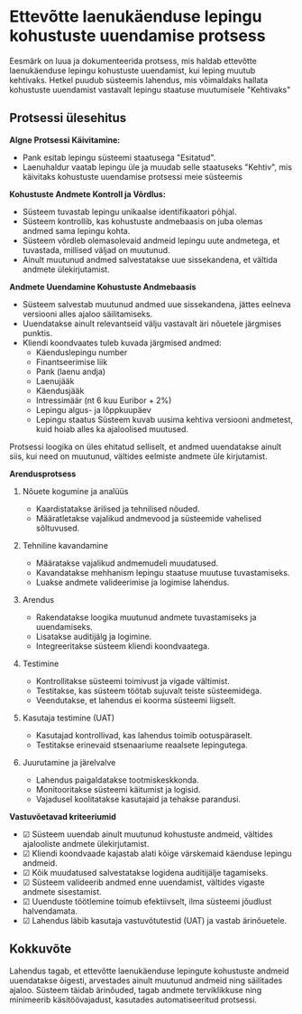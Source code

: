 # Ettevõtte laenukäenduse lepingu kohustuste uuendamise protsess

Eesmärk on luua ja dokumenteerida protsess, mis haldab ettevõtte laenukäenduse lepingu kohustuste uuendamist, kui leping muutub kehtivaks. Hetkel puudub süsteemis lahendus, mis võimaldaks hallata kohustuste uuendamist vastavalt lepingu staatuse muutumisele "Kehtivaks"

## Protsessi ülesehitus

**Algne Protsessi Käivitamine:**
- Pank esitab lepingu süsteemi staatusega "Esitatud".
- Laenuhaldur vaatab lepingu üle ja muudab selle staatuseks "Kehtiv", mis käivitaks kohustuste uuendamise protsessi meie süsteemis

**Kohustuste Andmete Kontroll ja Võrdlus:**
- Süsteem tuvastab lepingu unikaalse identifikaatori põhjal.
- Süsteem kontrollib, kas kohustuste andmebaasis on juba olemas andmed sama lepingu kohta.
- Süsteem võrdleb olemasolevaid andmeid lepingu uute andmetega, et tuvastada, millised väljad on muutunud.
- Ainult muutunud andmed salvestatakse uue sissekandena, et vältida andmete ülekirjutamist.

**Andmete Uuendamine Kohustuste Andmebaasis**
- Süsteem salvestab muutunud andmed uue sissekandena, jättes eelneva versiooni alles ajaloo säilitamiseks.
- Uuendatakse ainult relevantseid välju vastavalt äri nõuetele järgmises punktis.
- Kliendi koondvaates tuleb kuvada järgmised andmed:
    - Käenduslepingu number
    - Finantseerimise liik
    - Pank (laenu andja)
    - Laenujääk
    - Käendusjääk
    - Intressimäär (nt 6 kuu Euribor + 2%)
    - Lepingu algus- ja lõppkuupäev
    - Lepingu staatus
Süsteem kuvab uusima kehtiva versiooni andmetest, kuid hoiab alles ka ajaloolised muutused.

Protsessi loogika on üles ehitatud selliselt, et andmed uuendatakse ainult siis, kui need on muutunud, vältides eelmiste andmete üle kirjutamist. 

**Arendusprotsess**

1. Nõuete kogumine ja analüüs
   - Kaardistatakse ärilised ja tehnilised nõuded.
   - Määratletakse vajalikud andmevood ja süsteemide vahelised sõltuvused.

2. Tehniline kavandamine
   - Määratakse vajalikud andmemudeli muudatused.
   - Kavandatakse mehhanism lepingu staatuse muutuse tuvastamiseks.
   - Luakse andmete valideerimise ja logimise lahendus.

3. Arendus
   - Rakendatakse loogika muutunud andmete tuvastamiseks ja uuendamiseks.
   - Lisatakse auditijälg ja logimine.
   - Integreeritakse süsteem kliendi koondvaatega.

4. Testimine
   - Kontrollitakse süsteemi toimivust ja vigade vältimist.
   - Testitakse, kas süsteem töötab sujuvalt teiste süsteemidega.
   - Veendutakse, et lahendus ei koorma süsteemi liigselt.

5. Kasutaja testimine (UAT)
   - Kasutajad kontrollivad, kas lahendus toimib ootuspäraselt.
   - Testitakse erinevaid stsenaariume reaalsete lepingutega.

6. Juurutamine ja järelvalve
   - Lahendus paigaldatakse tootmiskeskkonda.
   - Monitooritakse süsteemi käitumist ja logisid.
   - Vajadusel koolitatakse kasutajaid ja tehakse parandusi.
  
**Vastuvõetavad kriteeriumid**
- ☑ Süsteem uuendab ainult muutunud kohustuste andmeid, vältides ajalooliste andmete ülekirjutamist.
- ☑ Kliendi koondvaade kajastab alati kõige värskemaid käenduse lepingu andmeid.
- ☑ Kõik muudatused salvestatakse logidena auditijälje tagamiseks.
- ☑ Süsteem valideerib andmed enne uuendamist, vältides vigaste andmete sisestamist.
- ☑ Uuenduste töötlemine toimub efektiivselt, ilma süsteemi jõudlust halvendamata.
- ☑ Lahendus läbib kasutaja vastuvõtutestid (UAT) ja vastab ärinõuetele.

## Kokkuvõte
Lahendus tagab, et ettevõtte laenukäenduse lepingute kohustuste andmeid uuendatakse õigesti, arvestades ainult muutunud andmeid ning säilitades ajaloo. Süsteem täidab ärinõuded, tagab andmete terviklikkuse ning minimeerib käsitöövajadust, kasutades automatiseeritud protsessi.
